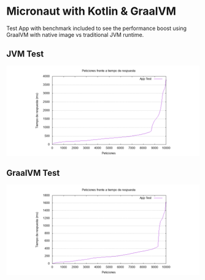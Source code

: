 # Micronaut with Kotlin & GraalVM

Test App with benchmark included to see the performance boost using GraalVM with native image vs traditional JVM runtime.

## JVM Test
![alt text](https://raw.githubusercontent.com/RicardoFR/micronaut-kotlin-graalvm/master/benchmark/result_jvm.png)


## GraalVM Test
![alt text](https://raw.githubusercontent.com/RicardoFR/micronaut-kotlin-graalvm/master/benchmark/result_graal.png)
